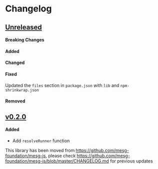 # Changelog

## [Unreleased](https://github.com/mesg-foundation/js-sdk/releases/tag/vX.X.X)


#### Breaking Changes
#### Added
#### Changed
#### Fixed

Updated the `files` section in `package.json` with `lib` and `npm-shrinkwrap.json`

#### Removed

## [v0.2.0](https://github.com/mesg-foundation/js-sdk/releases/tag/v0.2.0)

#### Added

- Add `resolveRunner` function

This library has been moved from https://github.com/mesg-foundation/mesg-js, please check https://github.com/mesg-foundation/mesg-js/blob/master/CHANGELOG.md for previous updates 